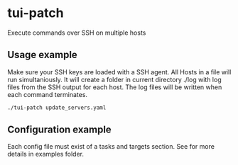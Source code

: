 # tui-patch
Execute commands over SSH on multiple hosts

## Usage example
Make sure your SSH keys are loaded with a SSH agent.
All Hosts in a file will run simultaniously. It will create a folder in current directory ./log with log files from the SSH output for each host.
The log files will be written when each command terminates.

```sh
./tui-patch update_servers.yaml 
````

## Configuration example
Each config file must exist of a tasks and targets section. See for more details in examples folder.
